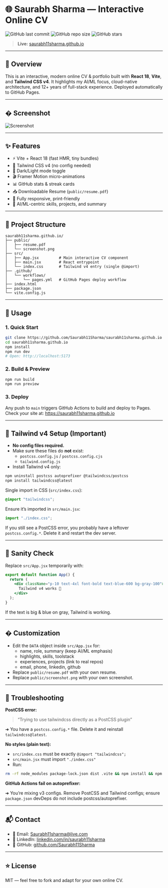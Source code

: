 
# 🌐 Saurabh Sharma — Interactive Online CV

![GitHub last commit](https://img.shields.io/github/last-commit/Saurabh11Sharma/saurabh11sharma.github.io)
![GitHub repo size](https://img.shields.io/github/repo-size/Saurabh11Sharma/saurabh11sharma.github.io)
![GitHub stars](https://img.shields.io/github/stars/Saurabh11Sharma/saurabh11sharma.github.io?style=social)

> **Live:** [saurabh11sharma.github.io](https://saurabh11sharma.github.io)

---

## 📝 Overview

This is an interactive, modern online CV & portfolio built with **React 18**, **Vite**, and **Tailwind CSS v4**. It highlights my AI/ML focus, cloud-native architecture, and 12+ years of full-stack experience. Deployed automatically to GitHub Pages.

---

## � Screenshot

<!-- Replace the link below with your actual screenshot -->
![Screenshot](public/screenshot.png)

---

## ✨ Features

- ⚡ Vite + React 18 (fast HMR, tiny bundles)
- 🎨 Tailwind CSS v4 (no config needed)
- 🌙 Dark/Light mode toggle
- 🎬 Framer Motion micro-animations
- 📊 GitHub stats & streak cards
- 📥 Downloadable Resume (`public/resume.pdf`)
- 📱 Fully responsive, print-friendly
- 🤖 AI/ML-centric skills, projects, and summary

---

## 📂 Project Structure

```text
saurabh11sharma.github.io/
├── public/
│   ├── resume.pdf
│   └── screenshot.png
├── src/
│   ├── App.jsx         # Main interactive CV component
│   ├── main.jsx        # React entrypoint
│   └── index.css       # Tailwind v4 entry (single @import)
├── .github/
│   └── workflows/
│       └── pages.yml   # GitHub Pages deploy workflow
├── index.html
├── package.json
└── vite.config.js
```

---

## 🚀 Usage

### 1. Quick Start

```bash
git clone https://github.com/Saurabh11Sharma/saurabh11sharma.github.io
cd saurabh11sharma.github.io
npm install
npm run dev
# Open: http://localhost:5173
```

### 2. Build & Preview

```bash
npm run build
npm run preview
```

### 3. Deploy

Any push to `main` triggers GitHub Actions to build and deploy to Pages.
Check your site at: https://saurabh11sharma.github.io

---

## 🧩 Tailwind v4 Setup (Important)

- **No config files required.**
- Make sure these files do **not** exist:
  - `postcss.config.js` / `postcss.config.cjs`
  - `tailwind.config.js`
- Install Tailwind v4 only:

```bash
npm uninstall postcss autoprefixer @tailwindcss/postcss
npm install tailwindcss@latest
```

Single import in CSS (`src/index.css`):

```css
@import "tailwindcss";
```

Ensure it’s imported in `src/main.jsx`:

```js
import "./index.css";
```

If you still see a PostCSS error, you probably have a leftover `postcss.config.*`. Delete it and restart the dev server.

---

## 🧪 Sanity Check

Replace `src/App.jsx` temporarily with:

```jsx
export default function App() {
  return (
    <div className="p-10 text-4xl font-bold text-blue-600 bg-gray-100">
      Tailwind v4 works 🎉
    </div>
  );
}
```

If the text is big & blue on gray, Tailwind is working.

---

## �️ Customization

- Edit the `DATA` object inside `src/App.jsx` for:
  - name, role, summary (keep AI/ML emphasis)
  - highlights, skills, toolstack
  - experiences, projects (link to real repos)
  - email, phone, linkedin, github
- Replace `public/resume.pdf` with your own resume.
- Replace `public/screenshot.png` with your own screenshot.

---

## 🐞 Troubleshooting

**PostCSS error:**

> “Trying to use tailwindcss directly as a PostCSS plugin”

➜ You have a `postcss.config.*` file. Delete it and reinstall `tailwindcss@latest`.

**No styles (plain text):**

- `src/index.css` must be exactly `@import "tailwindcss";`
- `src/main.jsx` must import `"./index.css"`
- Run:

```bash
rm -rf node_modules package-lock.json dist .vite && npm install && npm run dev
```

**GitHub Actions fail on autoprefixer:**

➜ You’re mixing v3 configs. Remove PostCSS and Tailwind configs; ensure `package.json` devDeps do not include postcss/autoprefixer.

---

## 📬 Contact

- 📧 Email: Saurabh11sharma@live.com
- 💼 LinkedIn: [linkedin.com/in/saurabh11sharma](https://linkedin.com/in/saurabh11sharma)
- 🐙 GitHub: [github.com/Saurabh11Sharma](https://github.com/Saurabh11Sharma)

---

## ⭐ License

MIT — feel free to fork and adapt for your own online CV.
